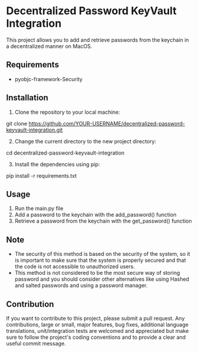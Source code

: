 # Decentralized Password KeyVault Integration

This project allows you to add and retrieve passwords from the keychain in a decentralized manner on MacOS.

## Requirements

- pyobjc-framework-Security

## Installation

1. Clone the repository to your local machine:

git clone <https://github.com/YOUR-USERNAME/decentralized-password-keyvault-integration.git>

2. Change the current directory to the new project directory:

cd decentralized-password-keyvault-integration

3. Install the dependencies using pip:

pip install -r requirements.txt


## Usage
1. Run the main.py file
2. Add a password to the keychain with the add_password() function
3. Retrieve a password from the keychain with the get_password() function

## Note
- The security of this method is based on the security of the system, so it is important to make sure that the system is properly secured and that the code is not accessible to unauthorized users.
- This method is not considered to be the most secure way of storing password and you should consider other alternatives like using Hashed and salted passwords and using a password manager.

## Contribution
If you want to contribute to this project, please submit a pull request. Any contributions, large or small, major features, bug fixes, additional language translations, unit/integration tests are welcomed and appreciated but make sure to follow the project's coding conventions and to provide a clear and useful commit message.
